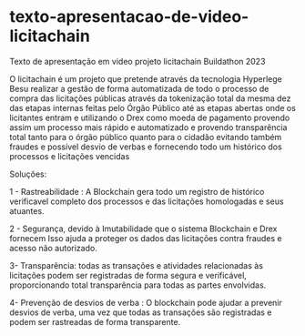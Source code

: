# texto-apresentacao-de-video-licitachain
Texto de apresentação em video projeto licitachain Buildathon 2023

O licitachain é um projeto que pretende através da tecnologia Hyperlege Besu realizar a gestão de forma automatizada de todo o processo de compra das licitações públicas através da tokenização total da mesma dez das etapas internas feitas pelo Órgão Público até as etapas abertas onde os licitantes entram e utilizando o Drex como moeda de pagamento provendo assim um processo mais rápido e automatizado e provendo transparência total tanto para o órgão público quanto para o cidadão evitando também fraudes e possível desvio de verbas e fornecendo todo um histórico dos processos e licitações vencidas

Soluções:

1 - Rastreabilidade : A Blockchain gera  todo um registro de histórico  verificavel completo dos processos e
das licitações homologadas e seus atuantes.

2 - Segurança, devido à Imutabilidade que o sistema Blockchain e Drex fornecem Isso ajuda a proteger os dados das licitações contra fraudes e acesso não autorizado.

3- Transparência: todas as transações e atividades relacionadas às licitações podem ser registradas de forma segura e verificável, proporcionando total transparência para todas as partes envolvidas.

4- Prevenção de desvios de verba : O blockchain pode ajudar a prevenir desvios de verba, uma vez que todas as transações são registradas e podem ser rastreadas de forma transparente.
